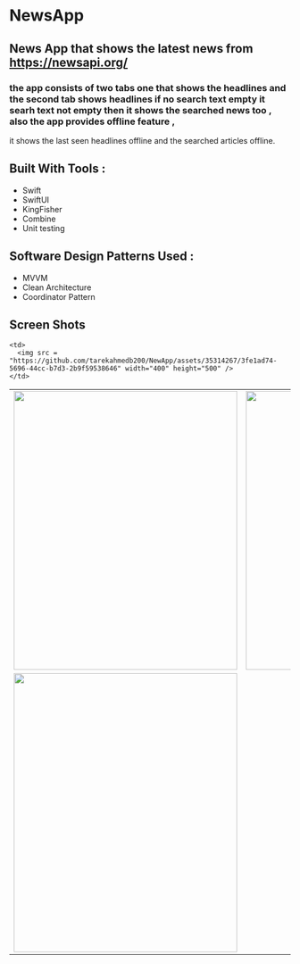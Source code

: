 # NewsApp


## News App that shows the latest news from https://newsapi.org/ 
### the app consists of two tabs one that shows the headlines and the second tab shows headlines if no search text empty it searh text not empty then it shows the searched news too , also the app provides offline feature , 
it shows the last seen headlines offline and the searched articles offline.

## Built With Tools : 
- Swift 
- SwiftUI 
- KingFisher
- Combine 
- Unit testing

## Software Design Patterns Used : 
- MVVM
- Clean Architecture
- Coordinator Pattern

## Screen Shots 


<table>
 
 <tr>
  <td> 
    <img src = "https://github.com/tarekahmedb200/NewApp/assets/35314267/ae7c0a45-34de-4a29-b61b-e7e8824a791d" width="400" height="500" />
  </td>
  
  <td> 
    <img src = "https://github.com/tarekahmedb200/NewApp/assets/35314267/3bd68cf6-0194-4fba-9f8c-19895834a9a1" width="400" height="500" />
  </td>
</tr>
  
   <tr>
    <td> 
      <img src = "https://github.com/tarekahmedb200/NewApp/assets/35314267/cbea1d6a-90bc-4dfc-9313-35171fc4e904" width="400" height="500" />
    </td>
    
    <td> 
      <img src = "https://github.com/tarekahmedb200/NewApp/assets/35314267/3fe1ad74-5696-44cc-b7d3-2b9f59538646" width="400" height="500" />
    </td>
    
</tr>

 </table>
